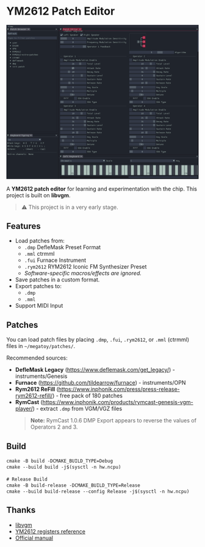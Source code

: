 # YM2612 Patch Editor

![Screenshot](https://raw.githubusercontent.com/ulalume/megatoy/main/docs/screenshot.png)

A **YM2612 patch editor** for learning and experimentation with the chip.
This project is built on **libvgm**.
> ⚠️ This project is in a very early stage.

## Features

- Load patches from:
  - `.dmp` DefleMask Preset Format
  - `.mml` ctrmml
  - `.fui` Furnace Instrument
  - `.rym2612` RYM2612 Iconic FM Synthesizer Preset
  - *Software-specific macros/effects are ignored.*
- Save patches in a custom format.
- Export patches to:
  - `.dmp`
  - `.mml`
- Support MIDI Input

## Patches

You can load patch files by placing `.dmp`, `.fui`, `.rym2612`, or `.mml` (ctrmml) files in `~/megatoy/patches/`.

Recommended sources:

- **DefleMask Legacy** (https://www.deflemask.com/get_legacy/) - instruments/Genesis
- **Furnace** (https://github.com/tildearrow/furnace) - instruments/OPN
- **Rym2612 ReFill** (https://www.inphonik.com/press/press-release-rym2612-refill/) - free pack of 180 patches
- **RymCast** (https://www.inphonik.com/products/rymcast-genesis-vgm-player/) - extract `.dmp` from VGM/VGZ files
  > **Note:** RymCast 1.0.6 DMP Export appears to reverse the values of Operators 2 and 3.

## Build

```
cmake -B build -DCMAKE_BUILD_TYPE=Debug
cmake --build build -j$(sysctl -n hw.ncpu)

# Release Build
cmake -B build-release -DCMAKE_BUILD_TYPE=Release
cmake --build build-release --config Release -j$(sysctl -n hw.ncpu)
```

## Thanks

- [libvgm](https://github.com/ValleyBell/libvgm/)
- [YM2612 registers reference](https://plutiedev.com/ym2612-registers)
- [Official manual](https://segaretro.org/images/e/ef/YM2612_manual.pdf)
